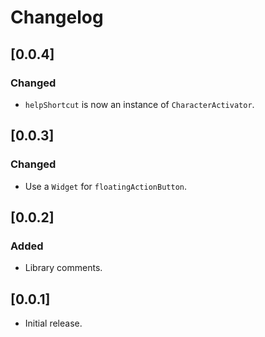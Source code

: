 # Changelog

## [0.0.4]

### Changed

- `helpShortcut` is now an instance of `CharacterActivator`.

## [0.0.3]

### Changed

- Use a `Widget` for `floatingActionButton`.

## [0.0.2]

### Added

- Library comments.

## [0.0.1]

- Initial release.
